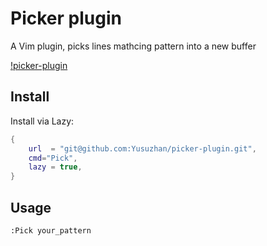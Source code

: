 # Picker plugin

A Vim plugin, picks lines mathcing pattern into a new buffer

[!picker-plugin](picker-plugin.png)

## Install 

Install via Lazy:
```lua
{
    url  = "git@github.com:Yusuzhan/picker-plugin.git",
    cmd="Pick",
    lazy = true,
}
```

## Usage

```
:Pick your_pattern
```
